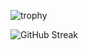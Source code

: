 ![trophy](https://github-profile-trophy.vercel.app/?username=zheuv&theme=onedark)


![GitHub Streak](https://github-readme-streak-stats.herokuapp.com/?user=zheuv)


<!--
**zheuv/zheuv** is a ✨ _special_ ✨ repository because its `README.md` (this file) appears on your GitHub profile.

Here are some ideas to get you started:

- 🔭 I’m currently working on ...
- 🌱 I’m currently learning ...
- 👯 I’m looking to collaborate on ...
- 🤔 I’m looking for help with ...
- 💬 Ask me about ...
- 📫 How to reach me: ...
- 😄 Pronouns: ...
- ⚡ Fun fact: ...
-->
